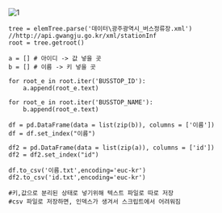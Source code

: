 ![1](https://user-images.githubusercontent.com/68761119/148337711-9b1f70d4-9114-4498-89ab-b204fa69d011.png)



```
tree = elemTree.parse('데이터\광주광역시_버스정류장.xml') 
//http://api.gwangju.go.kr/xml/stationInf
root = tree.getroot()

a = [] # 아이디 -> 값 넣을 곳
b = [] # 이름 -> 키 넣을 곳

for root_e in root.iter('BUSSTOP_ID'):
    a.append(root_e.text)

for root_e in root.iter('BUSSTOP_NAME'):
    b.append(root_e.text)

df = pd.DataFrame(data = list(zip(b)), columns = ['이름'])
df = df.set_index("이름")

df2 = pd.DataFrame(data = list(zip(a)), columns = ['id'])
df2 = df2.set_index("id")

df.to_csv('이름.txt',encoding='euc-kr')
df2.to_csv('id.txt',encoding='euc-kr')

#키,값으로 분리된 상태로 넣기위해 텍스트 파일로 따로 저장
#csv 파일로 저장하면, 인덱스가 생겨서 스크립트에서 어려워짐
```